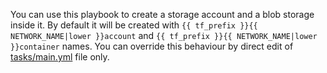 You can use this playbook to create a storage account and a blob storage inside it. By default it will be created with `{{ tf_prefix }}{{ NETWORK_NAME|lower }}account` and `{{ tf_prefix }}{{ NETWORK_NAME|lower }}container` names. You can override this behaviour by direct edit of [tasks/main.yml](tasks/main.yml) file only.